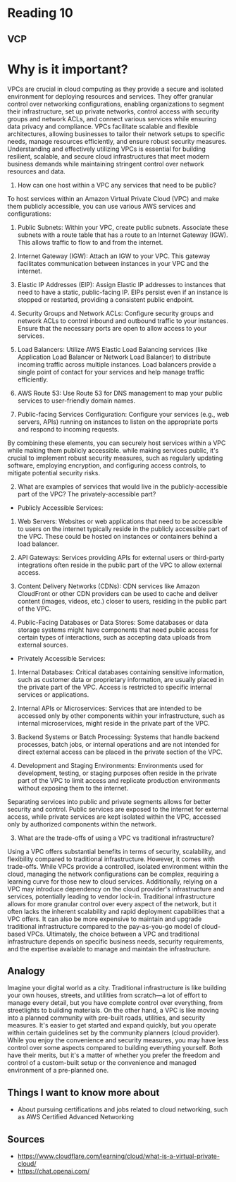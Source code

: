 # Reading 10

## VCP

# Why is it important?

VPCs are crucial in cloud computing as they provide a secure and isolated environment for deploying resources and services. They offer granular control over networking configurations, enabling organizations to segment their infrastructure, set up private networks, control access with security groups and network ACLs, and connect various services while ensuring data privacy and compliance. VPCs facilitate scalable and flexible architectures, allowing businesses to tailor their network setups to specific needs, manage resources efficiently, and ensure robust security measures. Understanding and effectively utilizing VPCs is essential for building resilient, scalable, and secure cloud infrastructures that meet modern business demands while maintaining stringent control over network resources and data.

1. How can one host within a VPC any services that need to be public?

To host services within an Amazon Virtual Private Cloud (VPC) and make them publicly accessible, you can use various AWS services and configurations:

1. Public Subnets: Within your VPC, create public subnets. Associate these subnets with a route table that has a route to an Internet Gateway (IGW). This allows traffic to flow to and from the internet.

2. Internet Gateway (IGW): Attach an IGW to your VPC. This gateway facilitates communication between instances in your VPC and the internet.

3. Elastic IP Addresses (EIP): Assign Elastic IP addresses to instances that need to have a static, public-facing IP. EIPs persist even if an instance is stopped or restarted, providing a consistent public endpoint.

4. Security Groups and Network ACLs: Configure security groups and network ACLs to control inbound and outbound traffic to your instances. Ensure that the necessary ports are open to allow access to your services.

5. Load Balancers: Utilize AWS Elastic Load Balancing services (like Application Load Balancer or Network Load Balancer) to distribute incoming traffic across multiple instances. Load balancers provide a single point of contact for your services and help manage traffic efficiently.

6. AWS Route 53: Use Route 53 for DNS management to map your public services to user-friendly domain names.

7. Public-facing Services Configuration: Configure your services (e.g., web servers, APIs) running on instances to listen on the appropriate ports and respond to incoming requests.

By combining these elements, you can securely host services within a VPC while making them publicly accessible. while making services public, it's crucial to implement robust security measures, such as regularly updating software, employing encryption, and configuring access controls, to mitigate potential security risks.

2. What are examples of services that would live in the publicly-accessible part of the VPC? The privately-accessible part?

- Publicly Accessible Services:

1. Web Servers: Websites or web applications that need to be accessible to users on the internet typically reside in the publicly accessible part of the VPC. These could be hosted on instances or containers behind a load balancer.

2. API Gateways: Services providing APIs for external users or third-party integrations often reside in the public part of the VPC to allow external access.

3. Content Delivery Networks (CDNs): CDN services like Amazon CloudFront or other CDN providers can be used to cache and deliver content (images, videos, etc.) closer to users, residing in the public part of the VPC.

4. Public-Facing Databases or Data Stores: Some databases or data storage systems might have components that need public access for certain types of interactions, such as accepting data uploads from external sources.

- Privately Accessible Services:

1. Internal Databases: Critical databases containing sensitive information, such as customer data or proprietary information, are usually placed in the private part of the VPC. Access is restricted to specific internal services or applications.

2. Internal APIs or Microservices: Services that are intended to be accessed only by other components within your infrastructure, such as internal microservices, might reside in the private part of the VPC.

3. Backend Systems or Batch Processing: Systems that handle backend processes, batch jobs, or internal operations and are not intended for direct external access can be placed in the private section of the VPC.

4. Development and Staging Environments: Environments used for development, testing, or staging purposes often reside in the private part of the VPC to limit access and replicate production environments without exposing them to the internet.

Separating services into public and private segments allows for better security and control. Public services are exposed to the internet for external access, while private services are kept isolated within the VPC, accessed only by authorized components within the network.

3. What are the trade-offs of using a VPC vs traditional infrastructure?

Using a VPC offers substantial benefits in terms of security, scalability, and flexibility compared to traditional infrastructure. However, it comes with trade-offs. While VPCs provide a controlled, isolated environment within the cloud, managing the network configurations can be complex, requiring a learning curve for those new to cloud services. Additionally, relying on a VPC may introduce dependency on the cloud provider's infrastructure and services, potentially leading to vendor lock-in. Traditional infrastructure allows for more granular control over every aspect of the network, but it often lacks the inherent scalability and rapid deployment capabilities that a VPC offers. It can also be more expensive to maintain and upgrade traditional infrastructure compared to the pay-as-you-go model of cloud-based VPCs. Ultimately, the choice between a VPC and traditional infrastructure depends on specific business needs, security requirements, and the expertise available to manage and maintain the infrastructure.

## Analogy

Imagine your digital world as a city. Traditional infrastructure is like building your own houses, streets, and utilities from scratch—a lot of effort to manage every detail, but you have complete control over everything, from streetlights to building materials. On the other hand, a VPC is like moving into a planned community with pre-built roads, utilities, and security measures. It's easier to get started and expand quickly, but you operate within certain guidelines set by the community planners (cloud provider). While you enjoy the convenience and security measures, you may have less control over some aspects compared to building everything yourself. Both have their merits, but it's a matter of whether you prefer the freedom and control of a custom-built setup or the convenience and managed environment of a pre-planned one.

## Things I want to know more about
- About pursuing certifications and jobs related to cloud networking, such as AWS Certified Advanced Networking
## Sources
- https://www.cloudflare.com/learning/cloud/what-is-a-virtual-private-cloud/
- https://chat.openai.com/

